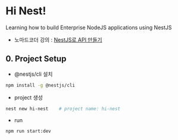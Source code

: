 # Hi Nest!

Learning how to build Enterprise NodeJS applications using NestJS

- 노마드코더 강의 : [NestJS로 API 만들기](https://nomadcoders.co/nestjs-fundamentals)

## 0. Project Setup

- @nestjs/cli 설치

```zsh
npm install -g @nestjs/cli
```

- project 생성

```zsh
nest new hi-nest    # project name: hi-nest
```

- run

```zsh
npm run start:dev
```
